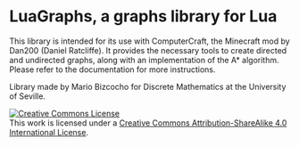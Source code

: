 <h1>LuaGraphs, a graphs library for Lua</h1>
<p>This library is intended for its use with ComputerCraft, the Minecraft mod by Dan200 (Daniel Ratcliffe). It provides the necessary tools to create directed and undirected graphs, along with an implementation of the A* algorithm. Please refer to the documentation for more instructions.</p>
<p>Library made by Mario Bizcocho for Discrete Mathematics at the University of Seville.</p>
<a rel="license" href="http://creativecommons.org/licenses/by-sa/4.0/"><img alt="Creative Commons License" style="border-width:0" src="https://i.creativecommons.org/l/by-sa/4.0/88x31.png" /></a><br />This work is licensed under a <a rel="license" href="http://creativecommons.org/licenses/by-sa/4.0/">Creative Commons Attribution-ShareAlike 4.0 International License</a>.
